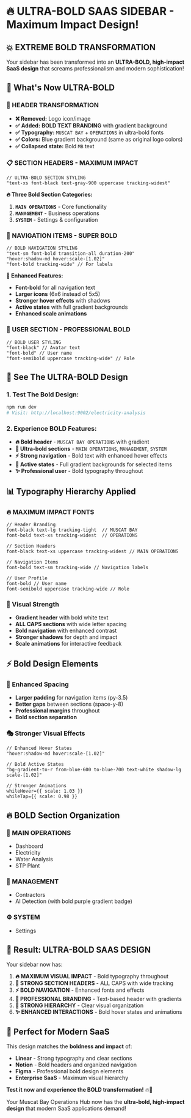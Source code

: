 # 🔥 **ULTRA-BOLD SAAS SIDEBAR** - Maximum Impact Design! 

## 💥 **EXTREME BOLD TRANSFORMATION**

Your sidebar has been transformed into an **ULTRA-BOLD, high-impact SaaS design** that screams professionalism and modern sophistication!

## 🎯 **What's Now ULTRA-BOLD**

### **🏢 HEADER TRANSFORMATION**
- **❌ Removed:** Logo icon/image
- **✅ Added:** **BOLD TEXT BRANDING** with gradient background
- **✅ Typography:** `MUSCAT BAY` + `OPERATIONS` in ultra-bold fonts
- **✅ Colors:** Blue gradient background (same as original logo colors)
- **✅ Collapsed state:** Bold `MB` text

### **📋 SECTION HEADERS - MAXIMUM IMPACT**
```tsx
// ULTRA-BOLD SECTION STYLING
"text-xs font-black text-gray-900 uppercase tracking-widest"
```

**🔥 Three Bold Section Categories:**
1. **`MAIN OPERATIONS`** - Core functionality
2. **`MANAGEMENT`** - Business operations  
3. **`SYSTEM`** - Settings & configuration

### **🧭 NAVIGATION ITEMS - SUPER BOLD**
```tsx
// BOLD NAVIGATION STYLING
"text-sm font-bold transition-all duration-200"
"hover:shadow-md hover:scale-[1.02]"
"font-bold tracking-wide" // For labels
```

**🎨 Enhanced Features:**
- **Font-bold** for all navigation text
- **Larger icons** (6x6 instead of 5x5)
- **Stronger hover effects** with shadows
- **Active states** with full gradient backgrounds
- **Enhanced scale animations**

### **👤 USER SECTION - PROFESSIONAL BOLD**
```tsx
// BOLD USER STYLING
"font-black" // Avatar text
"font-bold" // User name
"font-semibold uppercase tracking-wide" // Role
```

## 🚀 **See The ULTRA-BOLD Design**

### **1. Test The Bold Design:**
```bash
npm run dev
# Visit: http://localhost:9002/electricity-analysis
```

### **2. Experience BOLD Features:**
- **🔥 Bold header** - `MUSCAT BAY OPERATIONS` with gradient
- **💪 Ultra-bold sections** - `MAIN OPERATIONS`, `MANAGEMENT`, `SYSTEM`
- **⚡ Strong navigation** - Bold text with enhanced hover effects
- **🎯 Active states** - Full gradient backgrounds for selected items
- **✨ Professional user** - Bold typography throughout

## 📊 **Typography Hierarchy Applied**

### **🔥 MAXIMUM IMPACT FONTS**
```tsx
// Header Branding
font-black text-lg tracking-tight  // MUSCAT BAY
font-bold text-xs tracking-widest  // OPERATIONS

// Section Headers  
font-black text-xs uppercase tracking-widest // MAIN OPERATIONS

// Navigation Items
font-bold text-sm tracking-wide // Navigation labels

// User Profile
font-bold // User name
font-semibold uppercase tracking-wide // Role
```

### **🎨 Visual Strength**
- **Gradient header** with bold white text
- **ALL CAPS sections** with wide letter spacing
- **Bold navigation** with enhanced contrast
- **Stronger shadows** for depth and impact
- **Scale animations** for interactive feedback

## ⚡ **Bold Design Elements**

### **📐 Enhanced Spacing**
- **Larger padding** for navigation items (py-3.5)
- **Better gaps** between sections (space-y-8)
- **Professional margins** throughout
- **Bold section separation**

### **🎭 Stronger Visual Effects**
```tsx
// Enhanced Hover States
"hover:shadow-md hover:scale-[1.02]"

// Bold Active States  
"bg-gradient-to-r from-blue-600 to-blue-700 text-white shadow-lg scale-[1.02]"

// Stronger Animations
whileHover={{ scale: 1.03 }}
whileTap={{ scale: 0.98 }}
```

## 🔥 **BOLD Section Organization**

### **🎯 MAIN OPERATIONS**
- Dashboard
- Electricity  
- Water Analysis
- STP Plant

### **🏢 MANAGEMENT**
- Contractors
- AI Detection (with bold purple gradient badge)

### **⚙️ SYSTEM**
- Settings

## 🎉 **Result: ULTRA-BOLD SAAS DESIGN**

Your sidebar now has:

1. **🔥 MAXIMUM VISUAL IMPACT** - Bold typography throughout
2. **💪 STRONG SECTION HEADERS** - ALL CAPS with wide tracking
3. **⚡ BOLD NAVIGATION** - Enhanced fonts and effects
4. **🎨 PROFESSIONAL BRANDING** - Text-based header with gradients
5. **📱 STRONG HIERARCHY** - Clear visual organization
6. **✨ ENHANCED INTERACTIONS** - Bold hover states and animations

## 🚀 **Perfect for Modern SaaS**

This design matches the **boldness and impact** of:
- **Linear** - Strong typography and clear sections
- **Notion** - Bold headers and organized navigation
- **Figma** - Professional bold design elements
- **Enterprise SaaS** - Maximum visual hierarchy

**Test it now and experience the BOLD transformation!** 🔥💪

Your Muscat Bay Operations Hub now has the **ultra-bold, high-impact design** that modern SaaS applications demand!
